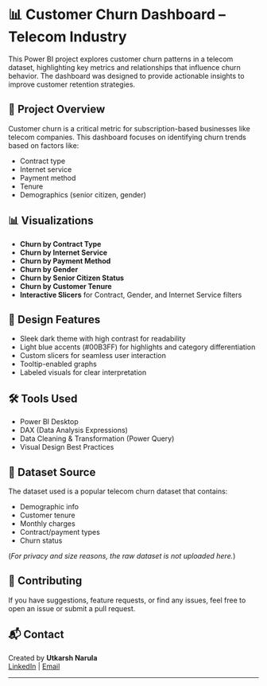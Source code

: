 # 📊 Customer Churn Dashboard – Telecom Industry

This Power BI project explores customer churn patterns in a telecom dataset, highlighting key metrics and relationships that influence churn behavior.
The dashboard was designed to provide actionable insights to improve customer retention strategies.

## 🚀 Project Overview

Customer churn is a critical metric for subscription-based businesses like telecom companies. 
This dashboard focuses on identifying churn trends based on factors like:

- Contract type
- Internet service
- Payment method
- Tenure
- Demographics (senior citizen, gender)


## 📊 Visualizations

- **Churn by Contract Type**
- **Churn by Internet Service**
- **Churn by Payment Method**
- **Churn by Gender**
- **Churn by Senior Citizen Status**
- **Churn by Customer Tenure**
- **Interactive Slicers** for Contract, Gender, and Internet Service filters

## 🎨 Design Features

- Sleek dark theme with high contrast for readability
- Light blue accents (#00B3FF) for highlights and category differentiation
- Custom slicers for seamless user interaction
- Tooltip-enabled graphs
- Labeled visuals for clear interpretation

## 🛠️ Tools Used

- Power BI Desktop
- DAX (Data Analysis Expressions)
- Data Cleaning & Transformation (Power Query)
- Visual Design Best Practices

## 📂 Dataset Source

The dataset used is a popular telecom churn dataset that contains:
- Demographic info
- Customer tenure
- Monthly charges
- Contract/payment types
- Churn status

(*For privacy and size reasons, the raw dataset is not uploaded here.*)

## 🤝 Contributing

If you have suggestions, feature requests, or find any issues, feel free to open an issue or submit a pull request.

## 📬 Contact

Created by **Utkarsh Narula**  
[LinkedIn](https://www.linkedin.com/in/utkarsh-narula) | [Email](mailto:utkarshnarula.dev@gmail.com)


---
